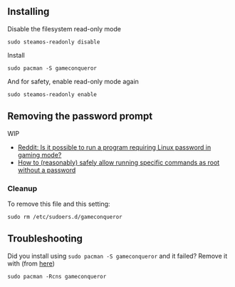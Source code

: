 
## Installing

Disable the filesystem read-only mode

```
sudo steamos-readonly disable
```

Install

```
sudo pacman -S gameconqueror
```

And for safety, enable read-only mode again

```
sudo steamos-readonly enable
```

## Removing the password prompt

WIP

- [Reddit: Is it possible to run a program requiring Linux password in gaming mode?](https://www.reddit.com/r/steamdeck_linux/comments/w9utc4/is_it_possible_to_run_a_program_requiring_linux/)
- [How to (reasonably) safely allow running specific commands as root without a password](https://www.reddit.com/r/SteamDeck/comments/11zu3hl/how_to_reasonably_safely_allow_running_specific/)

<!--
(This does not appear to work)

Write the following to the file `/etc/sudoers.d/gameconqueror

```sudoers
Cmnd_Alias GAMECONQUEROR = /usr/bin/gameconqueror
deck ALL=(ALL) NOPASSWD:GAMECONQUEROR
```

<!-- -->

### Cleanup

To remove this file and this setting:

```
sudo rm /etc/sudoers.d/gameconqueror
```

<!-- ----------

Update: You can also specify checksums which are useful if you want to safely run scripts or binaries that the deck user has permission to modify. For example

Cmnd_Alias NEXTDNS = sha256:8873b1106aa830946923a33815c1c01449c62a43c4680c8447d2c6fca5c28dd6 /home/deck/.local/bin/nextdns

---------- -->

## Troubleshooting

Did you install using `sudo pacman -S gameconqueror` and it failed? Remove it with (from [here](https://linux-packages.com/arch-linux/package/gameconqueror))

```
sudo pacman -Rcns gameconqueror
```
